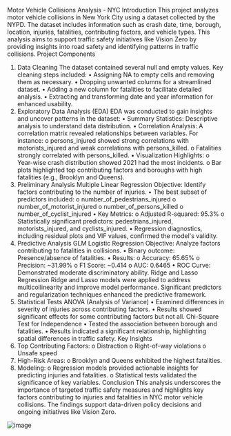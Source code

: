 Motor Vehicle Collisions Analysis - NYC
Introduction
This project analyzes motor vehicle collisions in New York City using a dataset collected by the NYPD. The dataset includes information such as crash date, time, borough, location, injuries, fatalities, contributing factors, and vehicle types. This analysis aims to support traffic safety initiatives like Vision Zero by providing insights into road safety and identifying patterns in traffic collisions.
Project Components
1. Data Cleaning
The dataset contained several null and empty values. Key cleaning steps included:
•	Assigning NA to empty cells and removing them as necessary.
•	Dropping unwanted columns for a streamlined dataset.
•	Adding a new column for fatalities to facilitate detailed analysis.
•	Extracting and transforming date and year information for enhanced usability.
2. Exploratory Data Analysis (EDA)
EDA was conducted to gain insights and uncover patterns in the dataset:
•	Summary Statistics: Descriptive analysis to understand data distribution.
•	Correlation Analysis: A correlation matrix revealed relationships between variables. For instance:
o	persons_injured showed strong correlations with motorists_injured and weak correlations with persons_killed.
o	Fatalities strongly correlated with persons_killed.
•	Visualization Highlights:
o	Year-wise crash distribution showed 2021 had the most incidents.
o	Bar plots highlighted top contributing factors and boroughs with high fatalities (e.g., Brooklyn and Queens).
3. Preliminary Analysis
Multiple Linear Regression
Objective: Identify factors contributing to the number of injuries.
•	The best subset of predictors included:
o	number_of_pedestrians_injured
o	number_of_motorist_injured
o	number_of_persons_killed
o	number_of_cyclist_injured
•	Key Metrics:
o	Adjusted R-squared: 95.3%
o	Statistically significant predictors: pedestrians_injured, motorists_injured, and cyclists_injured.
•	Regression diagnostics, including residual plots and VIF values, confirmed the model's validity.
4. Predictive Analysis
GLM Logistic Regression
Objective: Analyze factors contributing to fatalities in collisions.
•	Binary outcome: Presence/absence of fatalities.
•	Results:
o	Accuracy: 65.65%
o	Precision: ~31.99%
o	F1 Score: ~0.414
o	AUC: 0.6465
•	ROC Curve: Demonstrated moderate discriminatory ability.
Ridge and Lasso Regression
Ridge and Lasso models were applied to address multicollinearity and improve model performance. Significant predictors and regularization techniques enhanced the predictive framework.
5. Statistical Tests
ANOVA (Analysis of Variance)
•	Examined differences in severity of injuries across contributing factors.
•	Results showed significant effects for some contributing factors but not all.
Chi-Square Test for Independence
•	Tested the association between borough and fatalities.
•	Results indicated a significant relationship, highlighting spatial differences in traffic safety.
Key Insights
1.	Top Contributing Factors:
o	Distraction
o	Right-of-way violations
o	Unsafe speed
2.	High-Risk Areas:
o	Brooklyn and Queens exhibited the highest fatalities.
3.	Modeling:
o	Regression models provided actionable insights for predicting injuries and fatalities.
o	Statistical tests validated the significance of key variables.
Conclusion
This analysis underscores the importance of targeted traffic safety measures and highlights key factors contributing to injuries and fatalities in NYC motor vehicle collisions. The findings support data-driven policy decisions and ongoing initiatives like Vision Zero.

![image](https://github.com/user-attachments/assets/395e55e3-290b-4099-ab25-330a414199df)
